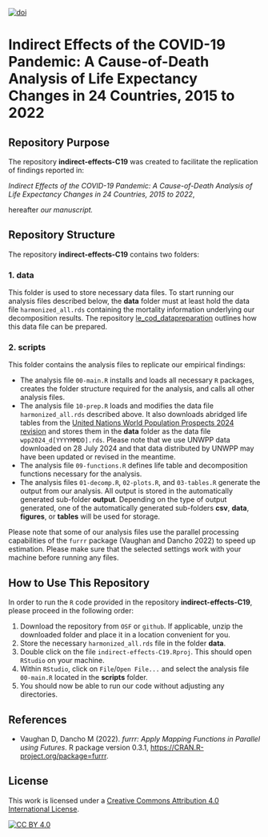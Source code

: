 [![doi](https://img.shields.io/badge/DOI-10.17605/OSF.IO/89NZK-blue)][doi]

[doi]: https://doi.org/10.17605/OSF.IO/89NZK

# Indirect Effects of the COVID-19 Pandemic: A Cause-of-Death Analysis of Life Expectancy Changes in 24 Countries, 2015 to 2022

## Repository Purpose
The repository **indirect-effects-C19** was created to facilitate the replication of findings reported in:

*Indirect Effects of the COVID-19 Pandemic: A Cause-of-Death Analysis of Life Expectancy Changes in 24 Countries, 2015 to 2022*,

hereafter *our manuscript.*

## Repository Structure
The repository **indirect-effects-C19** contains two folders:

### 1. data
This folder is used to store necessary data files. To start running our analysis files described below, the **data** folder must at least hold the data file `harmonized_all.rds` containing the mortality information underlying our decomposition results. The repository [le_cod_datapreparation](https://doi.org/10.17605/OSF.IO/W8XFT) outlines how this data file can be prepared.

### 2. scripts
This folder contains the analysis files to replicate our empirical findings:

- The analysis file `00-main.R` installs and loads all necessary `R` packages, creates the folder structure required for the analysis, and calls all other analysis files.
- The analysis file `10-prep.R` loads and modifies the data file `harmonized_all.rds` described above. It also downloads abridged life tables from the [United Nations World Population Prospects 2024 revision](https://population.un.org/wpp/) and stores them in the **data** folder as the data file `wpp2024_d[YYYYMMDD].rds`. Please note that we use UNWPP data downloaded on 28 July 2024 and that data distributed by UNWPP may have been updated or revised in the meantime.
- The analysis file `09-functions.R` defines life table and decomposition functions necessary for the analysis.
- The analysis files `01-decomp.R`, `02-plots.R`, and `03-tables.R` generate the output from our analysis. All output is stored in the automatically generated sub-folder **output**. Depending on the type of output generated, one of the automatically generated sub-folders **csv**, **data**, **figures**, or **tables** will be used for storage.
 
Please note that some of our analysis files use the parallel processing capabilities of the `furrr` package (Vaughan and Dancho 2022) to speed up estimation. Please make sure that the selected settings work with your machine before running any files.

## How to Use This Repository
In order to run the `R` code provided in the repository **indirect-effects-C19**, please proceed in the following order:

1. Download the repository from `OSF` or `github`. If applicable, unzip the downloaded folder and place it in a location convenient for you. 
2. Store the necessary `harmonized_all.rds` file in the folder **data**. 
3. Double click on the file `indirect-effects-C19.Rproj`. This should open `RStudio` on your machine.  
4. Within `RStudio`, click on `File`/`Open File...` and select the analysis file `00-main.R` located in the **scripts** folder.
5. You should now be able to run our code without adjusting any directories.

## References

- Vaughan D, Dancho M (2022). _furrr: Apply Mapping Functions in Parallel using Futures_. R package version 0.3.1, <https://CRAN.R-project.org/package=furrr>. 

## License
This work is licensed under a
[Creative Commons Attribution 4.0 International License][cc-by].

[![CC BY 4.0][cc-by-image]][cc-by]

[cc-by]: http://creativecommons.org/licenses/by/4.0/
[cc-by-image]: https://i.creativecommons.org/l/by/4.0/88x31.png
